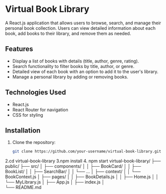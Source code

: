 # Virtual Book Library

A React.js application that allows users to browse, search, and manage their personal book collection. Users can view detailed information about each book, add books to their library, and remove them as needed.

## Features

- Display a list of books with details (title, author, genre, rating).
- Search functionality to filter books by title, author, or genre.
- Detailed view of each book with an option to add it to the user's library.
- Manage a personal library by adding or removing books.

## Technologies Used

- React.js
- React Router for navigation
- CSS for styling

## Installation

1. Clone the repository:
   ```bash
   git clone https://github.com/your-username/virtual-book-library.git
2.cd virtual-book-library
3.npm install
4. npm start
virtual-book-library/
├── public/
├── src/
│   ├── components/
│   │   ├── BookCard/
│   │   ├── BookList/
│   │   ├── SearchBar/
│   │   └── ...
│   ├── context/
│   │   └── BookContext.js
│   ├── pages/
│   │   ├── BookDetails.js
│   │   ├── Home.js
│   │   └── MyLibrary.js
│   ├── App.js
│   ├── index.js
│  
└── README.md

